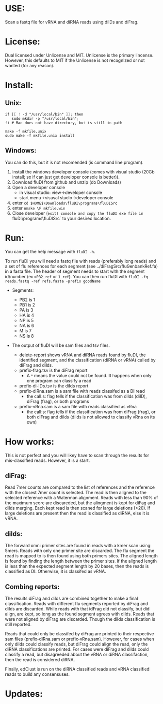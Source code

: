 # USE:

Scan a fastq file for vRNA and diRNA reads using diIDs and
  diFrag.

# License:

Dual licensed under Unlicense and MIT. Unlicense is
  the primary lincense. However, this defaults to MIT
  if the Unlicense is not recognized or not wanted (for
  any reason).

# Install:

## Unix:

```
if [[ ! -d "/usr/local/bin" ]]; then
   sudo mkdir -p "/usr/local/bin";
fi # Mac does not have directory, but is still in path

make -f mkfile.unix
sudo make -f mkfile.unix install
```

## Windows:

You can do this, but it is not recomended (is command
  line program).

1. Install the windows developer console (comes with
   visual studio (20Gb install; so if can just get
   developer console is better)).
2. Download fluDI from github and unzip (do Downloads)
3. Open a developer console
   - in visual studio: view->developer console
   - start menu->visusal studio->developer console
4. enter `cd $HOME$\Downloads\fluDI\programs\fluDISrc`
5. enter `nmake \F mkfile.win`
6. Close developer (`exit) console and copy the fluDI exe
   file in `fluDI\programs\fluDISrc` to your desired
   location.

# Run:

You can get the help message with `fluDI -h`.

To run fluDI you will need a fastq file with reads
  (preferably long reads) and a set of flu references for
  each segment (see ../diFragSrc/fluGenbankRef.fa) in a
  fasta file. The header of segment needs to start with
  the segment id/number (ex `>PB2_ref` or `1_ref`). You
  can then run fluDI with
  `fluDI -fq reads.fastq -ref refs.fasta -prefix goodName`

- Segments:
  - PB2 is 1
  - PB1 is 2
  - PA is 3
  - HA is 4
  - NP is 5
  - NA is 6
  - M is 7
  - NS is 8

- The output of fluDI will be sam files and tsv files.
  - delete-report shows vRNA and diRNA reads found by
    fluDI, the identified segment, and the classification
    (diRNA or vRNA) called by diFrag and diIds.
  - prefix-frag.tsv is the diFrag report
    - A `*` means the value could not be found. It happens
     when only one program can classify a read
  - prefix-di-IDs.tsv is the diIds report
  - prefix-diRna.sam is a sam file with reads classifed as
    a DI read
    - the call:s: flag tells if the classification was
      from diIds (diID), diFrag (frag), or both programs
  - prefix-vRna.sam is a sam file with reads classified
    as vRna
    - the call:s: flag tells if the classification was
      from diFrag (frag), or both diFrag and diIds (diIds
      is not allowed to classify vRna on its own)

# How works:

This is not perfect and you will likey have to scan
  through the results for mis-classified reads. However,
  it is a start.

## diFrag:

Read 7mer counts are compared to the list of references
  and the reference with the closest 7mer count is
  selected. The read is then aligned to the selected
  reference with a Waterman alignment. Reads with less
  than 90% of the maximum score are discareded, but the
  alingment is kept for diFag and diIds merging. Each
  kept read is then scaned for large deletions (>20). If
  large deletions are present then the read is classified
  as diRNA, else it is vRNA.

## diIds:

The forward omni primer sites are found in reads with a
  kmer scan using 5mers. Reads with only one primer site
  are discarded. The flu segment the read is mapped to is
  then found using both primers sites. The aligned length
  is found by finding the length between the primer sites.
  If the aligned length is less than the expected segment 
  length by 20 bases, then the reads is classified as DI.
  Otherwise, it is classifed as vRNA.

## Combing reports:

The results diFrag and diIds are combined together to
  make a final classification. Reads with different
  flu segments reported by diFrag and diIds are discarded.
  While reads with that idFrag did not classify, but did
  align, are kept, so long as the found segment agrees
  with diIds. Reads that were not aligned by diFrag are
  discarded. Though the diIds classification is still
  reported.

Reads that could only be classifed by diFrag are printed
  to their respective sam files (prefix-diRna.sam or
  prefix-vRna.sam). However, for cases when only diIds
  could classify reads, but diFrag could align the read,
  only the diRNA classifications are printed. For cases
  were diFrag and diIds could classify a read, but
  disagreeded about the vRNA or diRNA classifaction, then
  the read is considered diRNA.

Finally, edClust is run on the diRNA classified reads and
  vRNA classified reads to build any consensuses.

# Updates:
